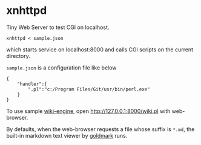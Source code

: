 xnhttpd
=======

Tiny Web Server to test CGI on localhost.

```
xnhttpd < sample.json
```

which starts service on localhost:8000
and calls CGI scripts on the current directory.

`sample.json` is a configuration file like below

```
{
	"handler":{
		".pl":"c:/Program Files/Git/usr/bin/perl.exe"
	}
}
```

To use sample [wiki-engine](https://github.com/zetamatta/markdowned_wifky/), open http://127.0.0.1:8000/wiki.pl with web-browser.

By defaults, when the web-browser requests a file whose suffix is `*.md`,
the built-in markdown text viewer by [goldmark](https://github.com/yuin/goldmark) runs.
